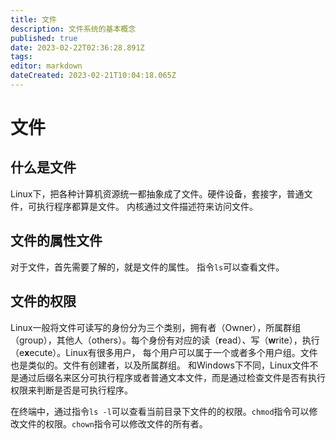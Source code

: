 ```yaml
---
title: 文件
description: 文件系统的基本概念
published: true
date: 2023-02-22T02:36:28.891Z
tags: 
editor: markdown
dateCreated: 2023-02-21T10:04:18.065Z
---
```


# 文件

## 什么是文件

Linux下，把各种计算机资源统一都抽象成了文件。硬件设备，套接字，普通文件，可执行程序都算是文件。 内核通过文件描述符来访问文件。

## 文件的属性文件

对于文件，首先需要了解的，就是文件的属性。 指令`ls`可以查看文件。

## 文件的权限

Linux一般将文件可读写的身份分为三个类别，拥有者（Owner），所属群组（group），其他人（others）。每个身份有对应的读（**r**ead）、写（**w**rite），执行（e**x**ecute）。Linux有很多用户， 每个用户可以属于一个或者多个用户组。文件也是类似的。文件有创建者，以及所属群组。 和Windows下不同，Linux文件不是通过后缀名来区分可执行程序或者普通文本文件，而是通过检查文件是否有执行权限来判断是否是可执行程序。

在终端中，通过指令`ls -l`可以查看当前目录下文件的的权限。`chmod`指令可以修改文件的权限。`chown`指令可以修改文件的所有者。
